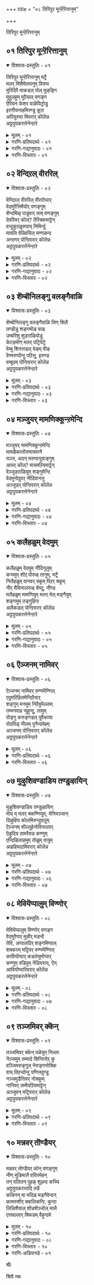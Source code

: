 +++
title = "०८ तिरिपुर मून्ऱॆरित्तानुम्"

+++

तिरिपुर मून्ऱॆरित्तानुम्


## ०१ तिरिपुर मून्ऱॆरित्तानुम्

<details open><summary>विश्वास-प्रस्तुतिः - ०१</summary>

तिरिपुर मून्ऱॆरित्तानुम् मट्रै  
मलर् मिशैमेलयनुम् वियप्प  
मुरिदिरै माकडल् पोल् मुऴङ्गि  
मूवुलहुम् मुऱैयाल् वणङ्ग  
ऎरियन केशर वाळॆयिट्रोडु  
इरणीयनाहमिरण्डु कूऱा  
अरियुरुवा मिवरार् कॊलॆन्न  
अट्टपुयकरत्तेनॆन्ऱारे
</details>

<details><summary>मूलम् - ०१</summary>

तिरिपुर मून्ऱॆरित्तानुम् मट्रै  
मलर् मिशैमेलयनुम् वियप्प  
मुरिदिरै माकडल् पोल् मुऴङ्गि  
मूवुलहुम् मुऱैयाल् वणङ्ग  
ऎरियन केशर वाळॆयिट्रोडु  
इरणीयनाहमिरण्डु कूऱा  
अरियुरुवा मिवरार् कॊलॆन्न  
अट्टपुयकरत्तेनॆन्ऱारे
</details>

<details><summary>गरणि-प्रतिपदार्थः - ०१</summary>

तिरिपुरम्=त्रिपुरगळन्नु, मून्ऱु=मूरन्नू, ऎरित्तानुम्=उरिसिदवनू, मट्रै=मत्तु, मलर् मिशै=ऎत्तरद हूविन, मेल्=मेलिरुव, अयनुम्=अजनू, ब्रह्मनू, वियप्प=विस्मयगॊळ्ळलु, मुरितिरै=अप्पळिसुव अलॆगळ, मा=अगाधवाद, कडल् पोल्=कडलिन हागॆ, मुऴङ्गि=मॊळगुत्ता, मू उलहुम्=मूरुलोकगळू, मुऱैयाल्=क्रमवागि, वणङ्ग-=नमस्करिसलु, ऎरि ऎन=ज्वालॆयो ऎम्बन्थ, केशरम्=केसरवन्नू, वाळ् ऎयिट्रोडु=हरितवाद कोरॆहल्लुगळिन्दलू, इरणीयन्=हिरण्यकशिपुविन, आहम्=ऎदॆयन्नु, इरण्डु कूऱु आ=ऎरडु होळुगळागि सीळिद, अरि उरु आम्=नरहरिय रूपवन्नु तळॆदिरुव, इवर् आर् कॊल्=ईतनु यारो काणॆ, \(यारु इरबहुदो?\) अट्टपुयकत्तेन्=अष्टभुज पुष्करिणिक्षेत्रदल्लि नॆलसिरुववनु, ऎन्ऱाने=ऎन्नुत्तारल्ल.
</details>

<details><summary>गरणि-गद्यानुवादः - ०१</summary>

त्रिपुरगळु मूरन्नू उरिसिदवनू, मत्तु ऎत्तरवाद हूविन मेलिरुव अजनू विस्मयगॊळ्ळलु, अप्पळिसुव अलॆगळिन्द कूडिद अगाधवाद कडलिन हागॆ मॊळगुत्ता, मूरुलोकगळू क्रमवरितु ऎरगुत्तिरलु, ज्वालॆयो ऎम्बन्थ केसरदिन्दलू हरितवाद कोरॆहल्लुगळिन्दलू कूडि हिरण्यकशिपुविन ऎदॆयन्नु ऎरडु होळागि सीळिद नरहरिरूपवन्नु तळॆदिरुव इवरु यारिरबहुदो? अष्टभुज पुषरिणि क्षेत्रदल्लि नॆलसिरुववनु नानु ऎन्नुत्तारल्ल\! \(१\)
</details>

<details><summary>गरणि-विस्तारः - ०१</summary>

हेळिद विषयवन्ने मेलिन्दमेकॆ हेळुत्तिद्दरू ऒन्दॊन्दु सलवू विवरणॆयल्लि हॊसरीति कण्डुबरुवुदु ई प्रबन्धगळल्लिरुव ऒन्दु ऐतिह्य. इल्लि नरसिंहावतारद वर्णनॆयिदॆ. अदन्नु वर्णिसिरुव परि गमनार्ह.

रुद्रनिगू चतुर्मुखब्रह्मनिगू परमाश्चर्यवायितन्तॆ. अवर मुन्दॆऒन्दु विचित्राद्भुतरूप काणिसिकॊण्डितन्तॆ. कण्ठदवरॆगॆ सिंहद रूप. कण्ठदिन्द कॆळक्कॆ उळिद ऎल्ल भागवू नररूप. इन्थ नर-हरि रूप अवरिगॆ काणिसिकॊण्डितन्तॆ. जरिय केसरगळु कॆम्पगॆ प्रज्वलिसुत्ता हरडिकॊण्डिरुव ज्वालॆयो ऎम्बन्तॆ. बहळ हरितवाद उद्दनाद कोरॆहल्लुगळु.कैयल्लि अष्टे तीक्ष्णवाद उगुरुगळु. ई स्वरूप विचित्ररीतियल्लि मॊळगि घर्जिसितन्तॆ. आ मॊळगु अपारवाद कडलल्लि एळुव दॊड्डदॊड्द अलॆगळु दडक्कॆ अप्पळिसुवाग उण्टागुव भयङ्करवाद सद्दु.

त्रिपुरगळन्नु उरिसिद रुद्रनिगू, कमलद हूविनल्लि ऎत्तरदल्लि नॆलसिरुव ब्रह्मनिगू परमाश्चर्यवायितन्तॆ. “इदु यारिरबहुदु? “ऎन्निसितन्तॆ.

ऎन्थ चतुरतॆयिन्द कूडिद प्रश्नॆ~ सृष्टिस्थिति लयगळिगॆ कारणरागि इरुववरु मूवरे-त्रिमूर्तिगळु. अवरल्लि इब्बरू ऎदुरल्लिद्दारॆ. मूवरल्लि इब्बरन्नु बिट्टरॆ उळिदवने अवनल्लवे?-भगवन्त महाविष्णु\!

इदक्कॆ मत्तॊन्दु आश्चर्यवन्नु आऴ्वाररु जोडिसिहेळिद्दारॆ- “यारिरबहुदो”ऎम्बुदक्कॆ उत्तरवागि “अष्टभुज पुष्करिणि क्षेत्रद स्वामियाद नानु”ऎन्नुत्तारल्ल\!” ऎन्दु दनिकूडिसिद्दारॆ. भक्तकोटियन्नु अनुग्रहिसुवुदक्कागि नाना पवित्रक्षेत्रगळल्लि भगवन्तनु अर्चावताररूपियागि नॆलसिरुवनल्लवे? अष्टभुज पुष्करिणि ऎम्बुदु अन्थ ऒन्दु पुण्यक्षेत्र. “नरहरि रूप तळॆदवनू अष्ट,भुज पुष्करिणि क्षेत्रदल्लि पूजॆगॊळ्ळुववनू ऒब्बने, भगवन्त” ऎन्नुत्तिद्दारॆ, आऴ्वाररु.

चिन्नद गोपुरगळिन्दलू कलशगळिन्दलू कण्णुकुक्कुवन्तॆ हॊळॆयुव मूरुपुरगळ रूपदल्लि त्रिपुरासुरनॆम्ब राक्षसनिद्दनन्तॆ. आ मायापट्टणगळिगॆ चिन्नद रॆक्कॆगळन्तॆ. अवुगळ सहायदिन्द आ पट्टणगळु ऒन्दॆडॆयिन्द मत्तॊन्दॆडॆगॆ हाराडुत्तिद्दुवन्तॆ. ऎल्लि बेकॆन्दरल्लि कॆळक्किळिदु देवलोकद भूलोकद पट्टणगळ मेलॆ कुळितु, अल्लि ऎल्लवन्नू नाशपडिसुत्तिद्दवन्तॆ. त्रिपुरासुरन हावळियन्नु तडॆयलारदॆ देवाधिदेवतॆगळू भूलोकवासिगळू ईश्वरनल्लि मॊरॆयिट्टरन्तॆ. ईश्वरनु प्रसन्ननागि, त्रिपुरासुरनन्नु उरिसि नाशगॊळिसिदनन्तॆ. “त्रिपुरारि”, “त्रिपुरान्तक” ऎम्ब हॆसरुगळु ईश्वरनिगॆ बन्दद्दू हीगॆ- इदु, सङ्ग्रहवागि, “त्रिपुरदहनद” कतॆ.
</details>


## ०२ वॆन्दिऱल् वीररिल्

<details open><summary>विश्वास-प्रस्तुतिः - ०२</summary>

वॆन्दिऱल् वीररिल् वीररॊप्पार्  
वेदमुरैत्तिमैयोर् वणङ्गुम्  
शॆन्दमिऴ् पाडुवार् ताम् वणङ्गुम्  
देवरिवर् कॊल्? तॆरिक्कमाट्टेन्  
वन्दुकुऱळुरुवाय् निमिर्न्दु  
मावलि वेळ्वियिल् मण्णळन्द  
अन्दणर् पोन्ऱिवरार् कॊलॆन्न  
अट्टपुयकरत्तेनॆन्ऱारे
</details>

<details><summary>मूलम् - ०२</summary>

वॆन्दिऱल् वीररिल् वीररॊप्पार्  
वेदमुरैत्तिमैयोर् वणङ्गुम्  
शॆन्दमिऴ् पाडुवार् ताम् वणङ्गुम्  
देवरिवर् कॊल्? तॆरिक्कमाट्टेन्  
वन्दुकुऱळुरुवाय् निमिर्न्दु  
मावलि वेळ्वियिल् मण्णळन्द  
अन्दणर् पोन्ऱिवरार् कॊलॆन्न  
अट्टपुयकरत्तेनॆन्ऱारे
</details>

<details><summary>गरणि-प्रतिपदार्थः - ०२</summary>

वॆम्=अपरिमितवाद, तिऱल्=बलिष्ठवाद, वीररिल्=वीररल्लि, वीरर=वीरनादवनिगॆ, ऒप्पार्=समनागिद्दारॆ, इवर्=इवरु, वेदम्=वेदवन्नु, उरैत्तु=हेळिकॊण्डु, इमैयोर्=देवतॆगळु, वणङ्गुम्=नमस्करिसुव, मत्तु, शॆम्=सॊबगिन, तमिऴ्=तमिळिन पाशुरगळन्नु, पाडुवार् ताम्=हाडुववरु, वणङ्गुम्=नमस्करिसुव, देवर् इवर् कॊल्=देवरे इवरो? तॆरिक्क माट्टेन्=तिळीयलारॆनु, वन्दु=बन्दु, कुऱळ् उरुवाय्=वामनन रूपवन्नु तळॆदु, निमिर्न्दु=ऎत्तरवागि बॆळॆदु, मावलि वेळ्वियिल्=महाबलिय यागदल्लि, मण् अळन्द=भूमियन्नु अळॆद, अन्दणर् पोन्ऱ=ब्रह्मचारिय हागॆ, इवर् आर् कॊल्=ईतनु यारो काणॆ, \(यारु इरबहुदो?\) अट्टपुयकरत्तेन्=अष्टभुज पुष्करिणिक्षेत्रदल्लि नॆलसिरुववनु, ऎन्ऱाने=ऎन्नुवरल्ल\!ऎन्नुत्तारल्ल.
</details>

<details><summary>गरणि-गद्यानुवादः - ०२</summary>

अपरिमित बलशालिगळाद वीररल्लि वीरनॆनिसिदवनिगॆ समनागिद्दारॆ इवरु. वेदवन्नु हेळुत्ता नमस्करिसुव देवतॆगळ मत्तु सॊबगिन तमिळिन पाशुरगळन्नु हाडुत्ता नमस्करिसुववर देवरे इवरो? तिळियलारॆनल्ल\! महाबलिय यागदल्लि वामननागि बन्दु, ऎत्तरवागि बॆळॆदु भूमियन्नु अळॆदुकॊण्ड ब्रह्मचारिय हागॆ इवरु यारिरबहुदो? ऎन्नलु, “अष्टभुज पुष्करिणिय क्षेत्रद स्वामिये नानु”ऎन्नुवरल्ल\! \(२\)
</details>

<details><summary>गरणि-विस्तारः - ०२</summary>

अमित पराक्रमिगळाद वीररल्लि वीरनॆनिसिकॊण्डु, अवतारगळल्लि सत्यपराक्रमनागि, धर्मरक्षकनागि,आदर्शमानवनागि, मानव कुलक्कॆ मार्गदर्शकनागि मॆरॆदवनु श्रीराम. अपौरुषेयवाद वेदगळ मूलक भगवन्तनन्नु स्तुतिसि नमिसुववरु देवतॆगळु. वेदक्कॆ सरिसमनाद, वेदार्थगर्भितवाद, तमिळुवेदवॆनिसिकॊण्ड सॊगसाद तमिळुपाशुरगळन्नु रचिसि,हाडि, भगवन्तनन्नु नमिसिदवरु आऴ्वाररु. देवतॆगळागलि, आऴ्वाररागलि, भक्तरागलि भजिसुव देवरु ऒब्बने.

अवने सर्वेश्वर. रामावतारियू अवने. हिन्दॆ वामनवटुवागि महाबलिय यागशालॆयन्नु हॊक्कु, मूरुहॆज्जॆगळष्टु नॆलवन्नु बेडिदवनू अवने. दानवन्नु पडॆदुकॊण्ड कूडले त्रिविक्रमनागि बॆळॆदु इडिय भूमण्डलवन्नु तन्न ऒन्दे हॆज्जॆयिन्द अळॆदुकॊण्डवनू अवने\!

आऴ्वाररु हेळुत्तारॆ- अष्टभुज पुष्करिणि क्षेत्रदल्लि नॆलसिरुव ई स्वामि यारिरबहुदु? श्रीरामनन्नु होलुत्तिरुवनल्ल\! देवतॆगळू आऴ्वाररू, भगवद्भक्तरू भजिसुव सर्वेश्वरने इवनिरबहुदे? वामन ब्रह्मचारियागि महाबलियिन्द मूरडि दानवन्नु बेडिपडॆदवनू, अनन्तर त्रिविक्रमनागि बॆळॆदु ऒन्दे हॆज्जॆयिन्द भूमण्डलवन्नु अळॆदुकॊण्डवनू इवने इरबहुदे? निजवागियू ई स्वामिये सर्वेश्वरनु. राम,वामन,त्रिविक्रमरूपियू इवने\!
</details>


## ०३ शॆम्बॊनिलङ्गु वलङ्गैवाळि

<details open><summary>विश्वास-प्रस्तुतिः - ०३</summary>

शॆम्बॊनिलङ्गु वलङ्गैवाळि तिण् शिलै  
तण्डॊडु शङ्गमॊळ् वाळ्  
उम्बरिशु शुडराऴियोडु  
केटहमॊण् मलर् पट्रियॆट्रे  
वॆम्बु शिनत्तडल् वेऴम् वीऴ  
वॆण्मरुप्पॊन्ऱु पऱित्तु, इरुण्ड  
वम्बुदम् पोन्ऱिवरार् कॊलॆन्न  
अट्टपुयकरत्तेनॆन्ऱारे
</details>

<details><summary>मूलम् - ०३</summary>

शॆम्बॊनिलङ्गु वलङ्गैवाळि तिण् शिलै  
तण्डॊडु शङ्गमॊळ् वाळ्  
उम्बरिशु शुडराऴियोडु  
केटहमॊण् मलर् पट्रियॆट्रे  
वॆम्बु शिनत्तडल् वेऴम् वीऴ  
वॆण्मरुप्पॊन्ऱु पऱित्तु, इरुण्ड  
वम्बुदम् पोन्ऱिवरार् कॊलॆन्न  
अट्टपुयकरत्तेनॆन्ऱारे
</details>

<details><summary>गरणि-प्रतिपदार्थः - ०३</summary>

शॆम्=कॆम्पु, पॊन्=चिन्नद, इलङ्गु=हॊळपुळ्ळ, वलम् कै=बलगैय, वाळि=बाणवन्नु, तिण्-=शक्तिपूर्णवद, शिलै=बिल्लन्नु, तण्डॊडु= गदॆयिन्दलू, शङ्गम्=शङ्खवन्नु, ऒळ् वाळ्=सुन्दरवाद खड्गवन्नु, उम्बर्=ऎत्तरदल्लि, इरु शुडराऴियोडु=प्रज्वलिसुव चक्रायुधवन्नु, केटहम्=गुराणियन्नु ऒण मलर्=अन्दवाद हूवन्नु, पट्रि=धरिसि, ऎट्रै=यावागलू, वॆम्बु=बहळ हॆच्चाद, शिनत्तु=कोपदिन्द कूडिद, अडल्=बलिष्ठवाद, वेऴम्=आनॆयु, वीऴ=बीळुवन्तॆ, वॆण् मरुप्पु=बिळियदन्तवन्नु, ऒन्ऱु=ऒन्दन्नु, पऱित्तु=कित्तुकॊण्डु, इरुण्ड=कप्पगिरुव, अम्बुदम् पोन्ऱ=मोडद हागॆ इरुव, इवर् आर् कॊल्=इवरु यारु इरबहुदो? ऎन्न=ऎन्नलु, अट्टपुयकरत्तेन्=अष्टभुज पुष्करिणिक्षेत्रदल्लि नॆलसिरुववनु, ऎन्ऱाने=ऎन्नुवरल्ल\!ऎन्नुत्तारल्ल.
</details>

<details><summary>गरणि-गद्यानुवादः - ०३</summary>

कॆम्पुचिन्नद हॊळपुळ्ळ बलगैय बाणवन्नु, शक्तिपूर्णवाद बिल्लन्नु गदॆयन्नु, शङ्खवन्नु, ऒळ्ळॆय कत्तियन्नु, ऎत्तरदल्लि प्रज्वलिसुव चक्रायुधवन्नु,गुराणियन्नु, अन्दवाद हूवन्नु हिडिदु यावागलू कडुकोपदिन्द कूडिद बलिष्ठवाद आनॆयु बीळुवन्तॆ अदर बिळियदन्तवॊन्दन्नु कित्तुकॊण्डु कार्मुगिलिन हागॆ इरुव यारिरबहुदो ऎन्नलु अष्टभुज पुष्करिणि क्षेत्रद स्वामिये नानु”ऎन्नुत्तारल्ल\! \(३\)
</details>

<details><summary>गरणि-विस्तारः - ०३</summary>

अष्टभुज्कपुष्करिणि क्षेत्रदल्लि अर्चामूर्तिय सम्मुखदल्लि आऴ्वाररु निल्लुत्तारॆ. अवरिगॆ स्वामिय दिव्यदर्शनवागुत्तदॆ. अवर कण्णॆदुरिगॆ अष्टायुधगळन्नु हिडिदु, कार्मुगिल हागॆ दिव्यतेजस्सिनिन्द प्रकाशिसुत्तिरुव स्वामियु निन्तन्तॆ भासवागुत्तदॆ. हिन्दॆ मधुरॆय हॆब्बागिलल्लि, कडुकोपद बलिष्ठ आनॆयॊन्दन्नु ऎदुरिसि, अदर ऒन्दु बिळिय दन्तवन्नु मुरिदुकॊण्डु, अदरिन्दले आ आनॆयन्नु कॊन्दुहाकिद स्वामिय पराक्रमवु अवर नॆनपिगॆ बरुत्तदॆ.

आऴ्वाररु तम्मन्ने केळुत्तारॆ-” ई सुन्दर मूर्ति यारिरबहुदु? ऎण्टु दिव्यायुधगळिन्द अणिगॊण्ड, कालमेघदन्तॆ देहकान्तियुळ्ळ ई स्वामियु श्रीकृष्णावतारिये इरबहुदे?” “अष्टभुज पुष्करिणि क्षेत्रदल्लि नॆलसिरुववने नानु” ऎन्दु स्वामिये उत्तर कॊडुत्तारॆ. एनाश्चर्यविदु\!
</details>


## ०४ मञ्जुयर् मामणिक्कून्ऱमेन्दि

<details open><summary>विश्वास-प्रस्तुतिः - ०४</summary>

मञ्जुयर् मामणिक्कून्ऱमेन्दि  
मामऴैकात्तॊरुमायवानै  
यञ्ज, अदन् मरुप्पन्ऱुवाङ्गुम्  
आयर् कॊल्? मायमऱियमाट्टेन्  
वॆञ्जुडराऴियुम् शङ्गुमेन्दि  
वेदमुनोदुवर् नीदिवानत्तु  
अञ्जुडर् पोन्ऱिवरार् कॊलॆन्न  
अट्टपुयकरत्तेनॆन्ऱारे
</details>

<details><summary>मूलम् - ०४</summary>

मञ्जुयर् मामणिक्कून्ऱमेन्दि  
मामऴैकात्तॊरुमायवानै  
यञ्ज, अदन् मरुप्पन्ऱुवाङ्गुम्  
आयर् कॊल्? मायमऱियमाट्टेन्  
वॆञ्जुडराऴियुम् शङ्गुमेन्दि  
वेदमुनोदुवर् नीदिवानत्तु  
अञ्जुडर् पोन्ऱिवरार् कॊलॆन्न  
अट्टपुयकरत्तेनॆन्ऱारे
</details>

<details><summary>गरणि-प्रतिपदार्थः - ०४</summary>

मञ्जु=मोडगळवरॆगॆ, उयर्=ऎत्तरवाद, मा=श्रेष्ठवाद, मणि=रत्नगळ, कुन्ऱम्=पर्वतवन्नु एन्दि=ऎत्तिहिडिदु, मा=बहळ बिरुसाद, मऴै=मळॆयन्नु, कात्त=तडॆद, ऒरु=साटियिल्लद, मायन्=विस्मयकारियू, आनै=आनॆयु, अञ्ज=अञ्जुवन्तॆ, अदन्=अदर, मरुप्पु=दन्तवन्नु, अन्ऱु=अन्दु, वाङ्गुम्=कित्तु हाकिदवनू, आद, आयर् कॊल्=गोवळनो? मायम्=अवन मायवन्नु, अऱिय माट्टेन्=तिळिदुकॊळ्ळलारॆनल्ल\! वॆम्=तीक्ष्णवाद

शुडर् आऴियुम्=तेजस्सुळ्ळ चक्रायुधवन्नू, शङ्गुम्=शङ्खवन्नू, एन्दि=धरिसिरुव, वेदमुम्=वेदगळन्नु, ओदुवर्=पठिसुववरागि, नीदि वानत्तु=नीतियन्नु तप्पदॆ नडसुव परमपददल्लिरुव, अम् शुडर्=सुन्दरवाद, मङ्गळकरवाद ज्योति\(परञ्ज्योति\), पोन्ऱ=इरुव हागॆ, इवर् आर् कॊल्=इवरु यारु इरबहुदो?,ऎन्न=ऎन्नलु, अट्टपुयकरत्तेन्=अष्टभुज पुष्करिणिक्षेत्रद स्वामि नानु, ऎन्ऱाने=ऎन्नुवरल्ल\!ऎन्नुत्तारल्ल.
</details>

<details><summary>गरणि-गद्यानुवादः - ०४</summary>

मोडगळवरॆगॆ ऎत्तरवाद श्रेष्ठवाद रत्नगळ बॆट्टवन्नु ऎत्तिहिडिदु, बहळ बिरुसु मळॆयन्नु तडॆद साटियिल्लद विस्मयकारियादवनू, आनॆयु अञ्जुवन्तॆ अदर दन्तवन्नु अन्दु कित्तुहाकिदवनू आद गोवळनो? इवन मायॆयन्नु अरियलारॆनल्ल\! बहळ तेजस्सुळ्ळ चक्रायुधवन्नू शङ्खवन्नू धरिसि, वेदगळन्नु पठिसुत्ता नीतियन्नु तप्पदॆ नडसुव परमपददल्लिरुव मङ्गळकरवाद ज्योतियन्तॆ\(परञ्ज्योतियन्तॆ\)इवरु यारिरबहुदो? ऎन्नलु, अष्टभुज पुष्करिणि क्षेत्रद स्वामिये नानु ऎन्नुत्तारल्ल\!\(४\)
</details>

<details><summary>गरणि-विस्तारः - ०४</summary>

भगवन्तन सामर्थ्यवन्नु, अवन अद्भुतसाहसगळन्नु इष्टे ऎन्दु अळॆयलागलि, अरितुकॊळ्ळुवुदागलि साध्यवे इल्ल. अष्टभुज पुष्करिणि क्षेत्रदल्लि अर्चावतारियाद स्वामिय सम्मुखदल्लि आऴ्वाररु निन्तु, आ दिव्यमूर्तियन्नुनोडुत्ता भ्रान्तरागि हेळुत्तारॆ- “ओ दिव्यमूर्ति यारिरबहुदु? हिन्दॆ, नन्दगोकुलदल्लि गोवळनागि भगवन्तनु हुट्टिदाग नडसिद अद्भुतसाहसगळल्लि ऎरडन्नु नॆनपिगॆ तरुत्तिरुवनल्ल\! तडॆबडॆयिल्लदॆ बिरुसुमळॆयन्नु सुरिसि, इडिय गोकुलवन्ने नाशगॊळिसुवॆनॆन्दु कडुकोपगॊण्डिद्द देवेन्द्रन हुच्चुकॆलस नडॆयदन्तॆ, नन्दगोकुलक्कॆ आसरॆयागिद्द रत्नसमानवाद गोवर्धन पर्वतवन्ने ऎत्तिहिडिदु गोकुलद जनरन्नू दनकरुगळन्नू संरक्षिसिदनल्ल\! आ गोवळ बालकने इवनो? मधुरॆय हॆब्बागिलल्ले क्रूरवाद मद्दानॆयाद कुवलयापीडवन्नु ऎदुरिसि, अदर ऒन्दु दन्तवन्नु मुरिदुकॊण्डु, अदरिन्दले आ आनॆयन्नु सदॆबडिद गोवळ बालकने इवनो? अथवा परमपददल्लि शङ्खचक्रधारियागि मङ्गळज्योतियागि मॆरॆयुव परञ्ज्योतिस्वरूपने इवनो? इवन मायॆयेनॆन्दु अरियलु असाध्यवागिदॆयल्ल\! नन्न मातिगॆ उत्तरवो ऎम्बन्तॆ” अष्टभुजक्षेत्रदल्लि नॆलसिरुव स्वामियु नाने”ऎन्दु भगवन्तने हेळुत्तानल्ल”ऎन्दु आश्चर्यपडुत्तारॆ आऴ्वररु.
</details>


## ०५ कलैहळुम् वेदमुम्

<details open><summary>विश्वास-प्रस्तुतिः - ०५</summary>

कलैहळुम् वेदमुम् नीदिनूलुम्  
कऱ्पमुम् शॊऱ् पॊरुळ् तानुम्, मट्रै  
निलैहळुम् वानवर् क्कूम् पिऱर् क्कूम्  
नीर् मैयिनालरुळ् शॆय्दु, नीण्ड  
मलैहळुम् मामणियुम् मलर् मेल् मङ्गैयुम्  
शङ्गमुम् तङ्गुहिन्ऱ  
अलैकडल् पोन्ऱिवरार् कॊलॆन्न  
अट्टपुयकरत्तेनॆन्ऱारे
</details>

<details><summary>मूलम् - ०५</summary>

कलैहळुम् वेदमुम् नीदिनूलुम्  
कऱ्पमुम् शॊऱ् पॊरुळ् तानुम्, मट्रै  
निलैहळुम् वानवर् क्कूम् पिऱर् क्कूम्  
नीर् मैयिनालरुळ् शॆय्दु, नीण्ड  
मलैहळुम् मामणियुम् मलर् मेल् मङ्गैयुम्  
शङ्गमुम् तङ्गुहिन्ऱ  
अलैकडल् पोन्ऱिवरार् कॊलॆन्न  
अट्टपुयकरत्तेनॆन्ऱारे
</details>

<details><summary>गरणि-प्रतिपदार्थः - ०५</summary>

कलैहळुम्=शास्त्रगळन्नू, वेदमुम्=वेदगळन्नू, नीदिनूलुम्=नीतिग्रन्थगळन्नू, कऱ्पमुम्=कल्पगळन्नू, शॊल्=व्याकरणवन्नू, पॊरुळ् तानुम्=निजवस्तुवाद तन्नन्नू, मट्रै निलैहळुम्-तन्न इतर ऎल्ला नॆलॆगळन्नू, वानवर् क्कूम्=देव्तॆगळिगू, पिऱर् क्कूम्=इतररिगू, नीर् मैयिनाल्-सहजस्वभावदिन्द, अरुळ् शॆय्दु=करुणिसि, नीण्ड=उन्नतवाद, मलैहळुम्-=बॆट्टगळन्नू, मामणियुम्-अतिश्रेष्ठवाद मणियन्नू, मलर् मेल् मङ्गैयुम्=लक्ष्मीदेवियन्नू, शङ्गमुम्=शङ्खवन्नू, तङ्गुहिन्ऱ=तन्नल्लि इरिसिकॊण्डिरुव, अलैकडल् पोन्ऱ=अलॆगळिन्द कूडिद कडलन्नु होलुव, इवर् आर् कॊल्=इवरु यारु इरबहुदो?,ऎन्न=ऎन्नलु, अट्टपुयकरत्तेन्=अष्टभुज पुष्करिणिक्षेत्रद स्वामि नानु, ऎन्ऱाने=ऎन्नुवरल्ल\!ऎन्नुत्तारल्ल.
</details>

<details><summary>गरणि-गद्यानुवादः - ०५</summary>

शास्त्रगळन्नू,वेदगळन्नू,नीतिग्रन्थगळन्नू, कल्पगळन्नू व्याकरणवन्नू,निजवस्तुवाद तन्नन्नू, तन्न इतर ऎल्ला नॆलॆगळन्नू, देवतॆगळिगू इतररिगू तन्न सहजस्वभावदिन्द कृपॆमाडि करुणिसि, उन्नतवाद पर्वतगळन्नू, श्रेष्ठवाद मणियन्नू, लक्ष्मीदेवियन्नू, शङ्खवन्नू, तन्नल्लि इरिसिकॊण्डिरुव अलॆगळिन्द कूडिद कडलिनन्तॆ इरुव इवरु यारिरबहुदो ऎन्नलु”अष्टभुज पुष्करिणि क्षेत्रद स्वामि नानु”ऎन्नुत्तारल्ल\!\(५\)
</details>

<details><summary>गरणि-विस्तारः - ०५</summary>

वेदगळिन्दलू, वेदाङ्गगळिन्दलू, पुराण इतिहासगळिन्दलू, मिक्क ऎल्लबगॆय आध्यात्मिक ग्रन्थगळिन्दलू सारिसारि हेळल्पडुव निजवस्तु ऒन्दे. अव्ययवागि, आद्यम्तरहितवागि,शाश्वतवागि इरुव आ निजवस्तुवन्नु कुरितु नेरवागि, सरळवागि अथव अकथॆगळ मूलक मत्तु रूपकगळ मूलक, बहळ स्वारस्यवागि ई ग्रन्थगळु तिळियहेळुत्तवॆ. स्वतः आ भगवन्तने ई ग्रन्थगळन्नु देवतॆगळ मानवर उद्धारक्कागि \(आत्मोन्नतिगागि\)ऒदगिसिकॊट्टिद्दारॆ. ई ज्ञानभण्डारद जॊतॆगॆ तन्न अपारवाद कृपॆयन्नु भक्तकोटिगॆ तोरुवुदक्कागि मत्तु अवरन्नु अनुग्रहिसुवुदक्कागि अर्चावर्तारियागि, स्वामियु ऎल्ल नॆलॆगळल्लियू, नाना पुण्यक्षेत्रगळल्लियू नॆलॆगॊण्डिद्दानॆ.

आऴ्वाररु हेळुत्तारॆ- उन्नतवाद पर्वतगळिगॆ तन्नॊळगॆ आश्रयवित्त, समुद्रमथनक्कॆ ऎडॆमाडिकॊट्ट, मत्तु आ समयदल्लि अनर्घवाद कौस्तुभमणियन्नू,महालक्ष्मियन्नू, शङ्खवन्नू, इन्नू अनेक दिव्यवस्तुगळन्नू ऒदगिसिकॊट्ट अपारवाद पाल्गडलिनन्तॆ \(कृपासमुद्रनाद\) इरुव इवरु यारिरबहुदो ऎन्दु नानु मनस्सिनल्लि योचिसुत्तिरुवागले, “अष्टभुज पुष्करिणि क्षेत्रदल्लि नॆलसिरुव स्वामि नाने”ऎन्नुत्तारल्ल\!
</details>


## ०६ ऎञ्जनम् नामिवर्

<details open><summary>विश्वास-प्रस्तुतिः - ०६</summary>

ऎञ्जनम् नामिवर् वण्णमॆण्णिल्  
एदुमऱिहिलमेन्दिऱैयार्  
शङ्गुम् मनमुम् निऱैवुमॆल्लाम्  
तम्मनवाह प्पुहुन्दु, तामुम्  
पॊङ्गु करुङ्गडल् पूवैकाया  
पोदविऴ् नीलम् पुनैन्दमेहम्  
अञ्जनम् पोन्ऱिवरार् कॊलॆन्न  
अट्टपुयकरत्तेनॆन्ऱारे
</details>

<details><summary>मूलम् - ०६</summary>

ऎञ्जनम् नामिवर् वण्णमॆण्णिल्  
एदुमऱिहिलमेन्दिऱैयार्  
शङ्गुम् मनमुम् निऱैवुमॆल्लाम्  
तम्मनवाह प्पुहुन्दु, तामुम्  
पॊङ्गु करुङ्गडल् पूवैकाया  
पोदविऴ् नीलम् पुनैन्दमेहम्  
अञ्जनम् पोन्ऱिवरार् कॊलॆन्न  
अट्टपुयकरत्तेनॆन्ऱारे
</details>

<details><summary>गरणि-प्रतिपदार्थः - ०६</summary>

ऎञ्जनम् =याव रीतियल्लि, नाम्=नावु, इवर्-इवर, वण्णम्=स्वरूप स्वभावादिगळन्नु \(बण्णवन्नु\)ऎण्णिल्=ऎणिसिदरू, एदुम्=यावुदू\(एनॊन्दू\) अऱिहिलम्=अरियलसाध्यवागिदॆ, एन्दु इऴैयार्=आभरणगळन्नु धरिसिरुव स्त्रीयर, शङ्गुम्=कैबळॆगळन्नु मनमुम्=मनस्सन्नू, निऱैवुम्=तुम्बिरुव\(पूर्णतॆयन्नु पडॆदिरुव\)ऎल्लाम्=ऎल्लवन्नू, तम्मान आह=तम्मदे आगि, पुहुन्दु=हॊक्कू\(सेरिकॊण्डु\), तामुम्=तावू सह, पॊङ्गु=उक्किहरियुव, करुकडल्=कप्पनॆय कडलिन हागॆ, पूवै=कोगिलॆय हागॆ, काया=अगसॆहूविन हागॆ, पोदु=आग तानॆ, अविऴ्=अरळिद, नीलम्=कन्नैदिलॆ हूविन हागॆ, पुनैन्द=ऒट्टुगूडिद, मेहम्=कार्मुगिलिनन्तॆ, अञ्जनम् पोन्ऱ=इवॆल्लवुगळ हागॆ, इरुव, इवर् आर् कॊल्=इवरु यारु इरबहुदो?,ऎन्न=ऎन्नलु, अट्टपुयकरत्तेन्=अष्टभुज पुष्करिणिक्षेत्रद स्वामि नानु, ऎन्ऱाने=ऎन्नुवरल्ल\!ऎन्नुत्तारल्ल.
</details>

<details><summary>गरणि-विस्तारः - ०६</summary>

नावु इवर बण्णवन्नु \(स्वरूपस्वभावगळन्नु\)हेगॆहेगॆ ऎणिसहोदरू एनॊन्दू तिळियलसाध्यवागिदॆयल्ल. आभरणगळन्नु धरिसिद स्त्रीयर कैबळॆगळन्नू,मनस्सन्नू,परिपूर्णगॊण्डिरुव\(अवर\) ऎल्लवन्नू तम्मदे आगि माडिकॊण्डु, अवुगळल्लि ऒळहॊक्किरुवुदल्लदॆ, तावू सह अलॆगळिन्द उक्किहरियुव कार्गडलिन हागॆ, कोगिलॆय हागॆ

अगसॆय हूविन हागॆ, आग तानॆ बिरिद कन्नैदिलॆय हागॆ, दट्टवाद कार्मुगिलिन हागॆ,इवॆल्लवू कूडिकॊण्डिरुव हागॆ तोरिकॊण्डिरुव इवरु यारिरबहुदो? ऎन्दु योचिसुत्तिरलु, “नानु अष्टभुज पुष्करिणि क्षेत्रद स्वामिये”ऎन्नुत्तारल्ल\! \(६\)

भगवन्तनन्नु वर्णिसलु यारिन्दताने साध्य? अवन बण्णवन्नु वर्णिसुवुदे? स्वरूप स्वभावगळन्नु वर्णिसुवुदे? अवनन्नु हेगॆ हेगॆ वर्णिसिदरू स्वामियन्नु सरियागि अरितुकॊळ्ळुवुदक्कॆ आगुत्तिल्लवल्ल\! सुन्दरियराद सुमङ्गलियरु धरिसिरुव आभरणगळल्लि, मङ्गळकरवाद अवर कैबळॆगळल्लि, नॆम्मदिगॊण्डिरुव अवर मनस्सिनल्लि, हागॆये जगत्तिनल्लि तुम्बिकॊण्डिरुव, पूर्णतॆयन्नु पडॆदिरुव ऎल्ल वस्तुगळल्लि अवने सेरिकॊण्डु, अवुगळन्नॆल्ला तन्नदागि माडिकॊण्डु शोभिसुत्तानॆ. हीगॆ, भगवन्तनु स्वयम्परिपूर्णनागि, पूर्णतॆयन्नु पडॆद वस्तुगळल्लि अवनिद्दु आ पूर्णतॆये तानॆन्दु तोरिबरुत्तानॆ. अल्लदॆ, ताने सृष्टिसिरुव नानावस्तुगळ गुणलक्षणगळे अवनु. भगवन्तनन्नु अरितुकॊळ्ळुव यत्नदल्लि मनुष्यनु मनस्सु माडिदनॆन्दरॆ सृष्टिय वस्तुगळन्नु नोडुत्तिरुव हागॆये भगवन्तन रूपसौन्दर्यादि गुणलक्षणगळु दिव्यवागि कङ्गॊळिसुवुवु. बिरुसाद अलॆगळिन्द कूडि उक्कि चलिसुव कार्गडलु भगवन्तन भयङ्कर सामर्थ्यवन्नु तोरिसुवुदु. आह्लादकरवाद मधुरगानदिन्द कूडिद कोगिलॆय हागॆ अवनु दिव्यमनोहर. अगसॆहूविन हागॆ तिळिनीलि मत्तु शुद्धबिळिय बण्णगळ सम्मिश्रणनागि कङ्गॊळिसुत्तानॆ. आगले बिरिद कन्नैदिलॆयन्तॆ परिमळभरितवागि कण्णिगॆ आकर्षकवागि काणिसुत्तानॆ. दट्टवागि मूडिबन्द कार्मुगिलिनन्तॆ भगवन्तनु भयङ्कर सुन्दर\! ई ऎल्लवस्तुगळ बण्णगळ गुणगळ स्वभावगळ मधुरसम्मिश्रणवागि भगवन्तनु मॆरॆयुत्तानॆ. आऴ्वाररु हेळुत्तारॆ-इष्टॆल्ल बगॆयल्लि भगवन्तनन्नु अरितुकॊळ्ळलु, कण्डुकॊळ्ळलु, अनुकूलगळिद्दरू सह, अवनन्नु सरियागि अरितुकॊळ्ळुवुदक्कॆ आगुत्तिल्लवल्ल\! अष्टभुज पुष्करिणि क्षेत्रदल्लिरुव स्वामिये अवनल्लवे?
</details>


## ०७ मुऴुशिवण्डाडिय तण्डुऴायिन्

<details open><summary>विश्वास-प्रस्तुतिः - ०७</summary>

मुऴुशिवण्डाडिय तण्डुऴायिन्  
मॊय् म् मलर् क्कण्णियुम्, मेनियञ्जान्  
दिऴुहिय कोलमिरुन्दुवाऱुम्  
ऎञ्जनम् शॊल्लुहेनोविनल्लार्  
ऎऴुदिय तामरैयन्न कण्णुम्  
एन्दिऴिलाहमुम् तोळुम् वायुम्  
अऴहियदामिवरार् कॊलॆन्न  
अट्टपुयकरत्तेनॆन्ऱारे
</details>

<details><summary>मूलम् - ०७</summary>

मुऴुशिवण्डाडिय तण्डुऴायिन्  
मॊय् म् मलर् क्कण्णियुम्, मेनियञ्जान्  
दिऴुहिय कोलमिरुन्दुवाऱुम्  
ऎञ्जनम् शॊल्लुहेनोविनल्लार्  
ऎऴुदिय तामरैयन्न कण्णुम्  
एन्दिऴिलाहमुम् तोळुम् वायुम्  
अऴहियदामिवरार् कॊलॆन्न  
अट्टपुयकरत्तेनॆन्ऱारे
</details>

<details><summary>गरणि-प्रतिपदार्थः - ०७</summary>

मुऴुशि=पूर्तियागि अदरल्लिये मुळुगि मैमरॆतु, वण्डु=दुम्बिगळु, आडिय=आडुत्तिरुव, तण् तुऴायिन्=तम्पाद तुलसिय, मॊय्=दट्टवाद, मलर् कण्णियुम्= हूविन तलॆदण्डॆयन्नू, मेनि=देहक्कॆ, अम्=सॊगसाद, शान्दु=चन्दनवन्नु, इऴुहिय-पूसिरुव, कोलम्=सॊबगन्नु, इरुन्द आऱुम्=इरुव परियन्नू, ऎञ्जनम्=एनॆन्दु, हेगॆन्दु, शॊल्लुहेन्=हेळि विवरिसलि\! ओविनल्लार्=उत्तम चित्रकाररु, ऎऴुदिय-चित्रिसिद, तामरै अन्न-तावरॆहूवो ऎम्बन्तॆ, कण्णुम्=कण्णुगळू, एन्दु=अतिशयवाद, ऎऴिल्=सुन्दरवाद, आहमुम्=ऎदॆयू, तोळुम्=तोळुगळू, वायुम्=बायियू उळ्ळ, अऴहियदु आम्=सुन्दरवागिरुव, इवर् आर् कॊल्=इवरु यारु इरबहुदो?,ऎन्न=ऎन्नलु, अट्टपुयकरत्तेन्=अष्टभुज पुष्करिणिक्षेत्रद स्वामि नानु, ऎन्ऱाने=ऎन्नुवरल्ल\!ऎन्नुत्तारल्ल.
</details>

<details><summary>गरणि-गद्यानुवादः - ०६</summary>

पूर्तियागि अदरल्लिये मुळुगि, मैमरॆतु, दुम्बिगळु आडुत्तिरुव तम्पाद तुलसिय दट्टवाद हूविन तलॆदण्डॆयन्नू, देहक्कॆ सॊगसाद चन्दनवन्नु पूसिरुव सॊबगि इरुव परियन्नू,एनॆन्दु \(हेगॆन्दु\) हेळिविवरिसलि~ उत्तमवाद चित्रकाररु चित्रिसिद कमलद हूवो ऎम्बन्तॆ कण्णुगळू, अतिशयवाद सुन्दरवाद ऎदॆयन्नू तोळुगळन्नू, बायन्नू उळ्ळ सुन्दरनागिरुव इवरु यारिरबहुदो ऎन्नलु, अष्टभुज पुष्करिणि क्षेत्रदल्लि नॆलसिरुव स्वामि नानु ऎन्नुत्तारल्ल\! \(७\)
</details>

<details><summary>गरणि-विस्तारः - ०७</summary>

आऴ्वाररु दिव्यक्षेत्रदल्लि नॆलसिरुव स्वामिय सम्मुखदल्लिद्दारॆ. भगवन्तनन्नु कण्मनगळु तणियुवन्तॆ नोडिनलियुत्ता, तावु कण्डहागॆ स्वामियन्नु वर्णिसुत्तिद्दारॆ- दुम्बिगळु मैमरॆतु मुत्तुत्तिरुव परिमळभरितवाद हूविन मत्तु तम्पाद तुलसिय तलॆदण्डॆयन्नु स्वामियु धरिसिद्दानॆ. मैगॆ सुगन्धचन्दन पूसिरुव सॊबगन्नु नानु एनॆन्दु हेगॆन्दु वर्णिसिहेळलि\! कण्णुगळो सुन्दरवाद तावरॆहूवन्नु चित्रिसि बिडिसिबरॆदन्तॆ, तिद्दिदन्तॆ इवॆ\! ऎदॆयन्तू अतिशय सुन्दर\! हागॆये स्वामिय बाहुगळू, बायियू सुन्दरवागिवॆ. इष्टु सौन्दर्यराशिये आगिरुव ई स्वामियु यारिरबहुदु? ई अष्टभुज पुष्करिणि क्षेत्रदल्लि नॆलसिरुव अर्चावतारियाद भगवन्तने इवनल्लवे?
</details>


## ०८ मेवियॆप्पालुम् विण्णोर्

<details open><summary>विश्वास-प्रस्तुतिः - ०८</summary>

मेवियॆप्पालुम् विण्णोर् वणङ्ग  
वेदमुरैप्पर् मुन्नीर् मडन्दै  
तेवि, अप्पालदिर् शङ्गमिप्पाल्  
शक्करम् मट्रिवर् वण्णमॆण्णिल्  
कावियॊप्पार् कडलेयुमॊप्पार्  
कण्णुम् वडिवुम् नॆडियराय्, ऎन्  
आवियॊप्पारिवरार् कॊलॆन्न  
अट्टपुयकरत्तेनॆन्ऱारे
</details>

<details><summary>मूलम् - ०८</summary>

मेवियॆप्पालुम् विण्णोर् वणङ्ग  
वेदमुरैप्पर् मुन्नीर् मडन्दै  
तेवि, अप्पालदिर् शङ्गमिप्पाल्  
शक्करम् मट्रिवर् वण्णमॆण्णिल्  
कावियॊप्पार् कडलेयुमॊप्पार्  
कण्णुम् वडिवुम् नॆडियराय्, ऎन्  
आवियॊप्पारिवरार् कॊलॆन्न  
अट्टपुयकरत्तेनॆन्ऱारे
</details>

<details><summary>गरणि-प्रतिपदार्थः - ०८</summary>

ऎप्पालुम्=ऎल्ल कडॆगळल्लू, यावागलू, मेवि=आसक्तियिन्द \(उत्तम रीतियल्लि\)आश्रयिसि, विण्णोर्=नित्यसूरिगळ, \(अमरर\), वणङ्ग=सेवॆयन्नु माडुत्ता, वेदम्=वेदवन्नु, उरैप्पर्=पठिसुत्तिरुवरु, मुन्नीर् मडन्दै=समुद्रदल्लि जनिसिद कन्यॆयु, तेवि=पट्टमहिषियागिद्दाळॆ, अप्पाल्=ऎडगैयल्लि\(ऎडभागदल्लि\) अदिर् शङ्गम्=मॊळगुव शङ्खविदॆ, इप्पाल्=बलगडॆयल्लि, शक्करम्-चक्रायुधविदॆ, इप्पाल्=अल्लदॆ, इवर्=इवर, वण्णम्=बण्णवन्नु, ऎण्णिल्-ऎणिसुवुदादरॆ,कावि= कन्नैदिलॆयन्नु, ऒप्पार्=ऒप्पुत्तारॆ\(सरि होलुत्तारॆ\), कडलेयुम्=कडलन्नू सह, ऒप्पार्=ऒप्पुत्तारॆ,कण्णुम्=कण्णुगळू, वडिवुम्=रूपवू, नॆडियर् आय्=निडिदागि\(परम सुन्दररागि\), ऎन्=नन्न, आवि=प्राणवन्ने, ऒप्पार्=सरि होलुत्तारॆ, इवर् आर् कॊल्=इवरु यारु इरबहुदो?,ऎन्न=ऎन्नलु, अट्टपुयकरत्तेन्=अष्टभुज पुष्करिणिक्षेत्रद स्वामि नानु, ऎन्ऱाने=ऎन्नुवरल्ल\!ऎन्नुत्तारल्ल.
</details>

<details><summary>गरणि-गद्यानुवादः - ०७</summary>

अमररु \(नित्यसूरिगळु\) यावागलू ऎल्ल कडॆगळिन्दलू आसक्तियिन्द उत्तमरीतियल्लि इवरन्नु आश्रयिसि सेवॆयन्नु माडुत्ता वेदवन्नु पठिसुत्तिरुवरु. अलॆगळिन्द कदडिद समुद्रदल्लि जनिसिद कन्निकॆयु इवर पट्टमहिषियागिद्दाळॆ. इवर ऎडगैयल्लि मॊळगुव शङ्खविदॆ. बलगैयल्लि चक्रायुधविदॆ. अल्लदॆ, इवर बण्णवन्नु ऎणिसोणवे? इवरु कन्नैदिलॆयबण्णक्कॆ सरिहोलुत्तारॆ. कडलन्नू सह सरिहोलुत्तारॆ. कण्णुगळू रूपवू, निडिदागि परमसुन्दररागि इरुव इवरु यारिरबहुदो ऎन्नलु, अष्टभुज पुष्करिणि क्षेत्रद स्वामि नानु”ऎन्नुत्तारल्ल\! \(८\)
</details>

<details><summary>गरणि-विस्तारः - ०८</summary>

परमपददल्लिरुव भगवन्तन सुन्दरवाद वर्णनॆ मुन्दुवरियुत्तिदॆ- अल्लि, भगवन्तनन्नु अमररु \(नित्यसूरिगळु\) ऎल्ल कडॆयिन्दलू ऎल्ल कालदल्लू सुत्तुवरिदु, आशॆयिन्द अत्युत्तमरीतियल्लि अवन सेवॆयल्लि तॊडगिरुवरु. अल्लदॆ मृदुमधुरवागि वेदवन्नु पठिसुत्तिरुत्तारॆ. अलॆगळिन्द कदडिद समुद्रदल्लि जनिसिदवळाद श्रीदेवियु स्वामियु पट्टमहिषियागिद्दाळॆ. स्वामिय ऎडगैयल्लि मॊळगुव शङ्खवू बलगैयल्लि चक्रायुधवू इवॆ. स्वामिय बण्णवादरी कन्नैदिलॆय बण्णवे. औद् कडलिन बण्णवू हौदु. स्वामिय कण्णुगळू,रूपवू, वर्णिसलसदळवागिदॆ. आऴ्वाररु हेळुत्तारॆ- इन्थ परमसुन्दरनाद स्वामि यारिरबहुदु ऎन्दु नाउ योचिसुत्तिरुवाग “नानु अष्टभुज पुष्करिणि क्षेत्रद स्वामिये नानु” ऎन्नुत्तारल्ल\!
</details>


## ०९ तञ्जमिवर् क्कॆन्

<details open><summary>विश्वास-प्रस्तुतिः - ०९</summary>

तञ्जमिवर् क्कॆन् वळॆयुम् निल्ला  
नॆञ्जमुम् तम्मादे शिन्तित्तेऱ् कु  
वञ्जिमरुङ्गुल् नॆरुङ्गनोक्कि  
वाय् तिऱन्दॊन्ऱु पणित्तदुण्डु  
नञ्जमुडैत्तिवर् नोक्कूम्  
नानिवर् तम्मैयऱियमाट्टेन्  
अञ्जुवन् मट्रिवरार् कॊलॆन्न  
अट्टपुयकरत्तेनॆन्ऱारे
</details>

<details><summary>मूलम् - ०९</summary>

तञ्जमिवर् क्कॆन् वळॆयुम् निल्ला  
नॆञ्जमुम् तम्मादे शिन्तित्तेऱ् कु  
वञ्जिमरुङ्गुल् नॆरुङ्गनोक्कि  
वाय् तिऱन्दॊन्ऱु पणित्तदुण्डु  
नञ्जमुडैत्तिवर् नोक्कूम्  
नानिवर् तम्मैयऱियमाट्टेन्  
अञ्जुवन् मट्रिवरार् कॊलॆन्न  
अट्टपुयकरत्तेनॆन्ऱारे
</details>

<details><summary>गरणि-प्रतिपदार्थः - ०९</summary>

तञ्जम्=सत्यवागियू, इवर् क्कू=इवरिगागि, ऎन्=नन्न, वळैयुम्=बळॆगळू, निल्ला=निल्लवु\(जारि होगुत्तिवॆ\), नॆञ्जमुम्=नन्न मनस्सू, तम्मादे=इवर कारणदिन्दले, शिन्तित्तेऱ् कु=नन्न चिन्तनॆयिन्द, वञ्जिमरुङ्गुल्=बळ्ळियन्तॆ बळुकुव नन्न नडुवु, नॆरुङ्गि=नॆट्टगागुवुदन्नु, नोक्कि=कण्डु, वाय् तिऱन्दु=तम्म बायिबिट्टु, ऒन्ऱु पणित्तदु उण्डु=ऒन्दु मातनाडिद्दू उण्टु, नञ्झम् उडैत्तु=विषदिन्द कूडिद्दु, इवर् नोक्कुम्=इवर नोटवू, नान्=नानु, इवर् तम्मै=इवरन्नु, अऱियमाट्टेन्=अरितुकॊळ्ळलारॆ, अञ्जुवन् =नानु अञ्जुत्तेनॆ,मट्रु=मेलागि, इवर् आर् कॊल्=इवरु यारु इरबहुदो?,ऎन्न=ऎन्नलु, अट्टपुयकरत्तेन्=अष्टभुज पुष्करिणिक्षेत्रद स्वामि नानु, ऎन्ऱाने=ऎन्नुवरल्ल\!ऎन्नुत्तारल्ल.
</details>

<details><summary>गरणि-विस्तारः - ०९</summary>

सत्यवगैयू इवरिगागि नन्न कैबळॆगळु निल्लदॆ जारिहोगुत्तिवॆ. नन्न मनस्सू सह, इवर कारणदिन्दले ऎन्दु नन्न चिन्तनॆयल्लि बरुत्तिदॆ. बळ्ळियन्तॆ बळुकुव नन्न नडुवु नॆट्टगागुवुदन्नु नोडि\(कण्डु\), तम्म बायिबिट्टु ऒन्दु मातन्नाडिद्दू उण्टु. इवर नोटवु विषदिन्द कूडिद्दु.

इवरन्नु नानु अरितुकॊळ्ळलारॆ, ननगॆ अञ्जिकॆयागिदॆ. मेलागि इवरु यारिरबहुदो ऎन्दु योचिसिदाग, “नानु अष्टभुज पुष्करिणि क्षेत्रद स्वामिये” ऎन्नुत्तारल्ल\! \(९\)

परम पुरुषनाद भगवन्तनन्ने अनन्यवागि प्रेमिसुव सतिये तानॆन्दु भाविसिकॊण्डु, आऴ्वाररु हेळुत्तारॆ- नानु नन्न पुरुषनिगागि कॊरगुत्तिद्देनॆ. नन्न देह कृशिसिदॆ. नन्न कैबळॆगळु तम्म स्थळदल्लिये निल्लवु. अवु मुङ्गैयिन्द जारिबीळुत्तिवॆ\! नन्न मनस्सू हागॆये कृशिसिदॆ. नन्न पुरुषनिगागि चिन्तिसि चिन्तिसि नानु बडवादॆ. इदॆल्ल निश्चय. नन्न देहसौष्ठववे हाळायितु. बळ्ळियन्तॆ बळुकुत्तिद्द नन्न नडुवु ईग आ शक्तियन्नु कळॆदुकॊण्डु सॆटॆदुहोगिदॆ. नन्न ई दुःस्थितियन्नु कण्डु नन्न पुरुषनिगॆ कनिकर बन्दिरबेकु. अदरिन्द स्वामियु तन्न बायिबिट्टु ननगॆ समाधानद ऒन्दु मातनाडिद्दू निज. आदरॆ, आ नन्न पुरुषन नोटदल्लि बलुकटुवाद नञ्जिदॆ. आ नञ्जु नन्नल्लि नाटीतॆन्दरॆ , नानु अदरिन्द बिडिसिकॊळ्ळुवुदक्कॆ साध्यवे इल्ल. अदक्कॆ बेरॆ मद्दादरू इदॆये? इल्लवे इल्ल. अदन्नु अनुभविसलेबेकु. आद्दरिन्द, नन्न पुरुषनन्नु नानु अरितुकॊळ्ळुवुदादरू हेगॆ? नानु असहायकळागिद्देनॆ. नन्न स्वामियन्नु नानु अरितुकॊळ्ळलारॆ. ननगॆ तुम्ब अञ्जिकॆयागिदॆ. नन्न स्वामियादरो, “मायावि” ऎनिसिकॊण्डवनु. अवनु तळॆदिरुव नानारूपगळन्नु परिगणिसिदरॆ, “इवरु यारिरबहुदो? “ऎम्ब शङ्कॆ सहजवागि मूडिबरुत्तदॆ. अदक्कॆ उत्तरवो ऎन्नुवन्तॆ” नाने अष्टभुज पुष्करिणि क्षेत्रदल्लि नॆलसिरुव आ स्वामि\! “ ऎन्नुत्तारल्ल\! इवरन्नु हेगॆन्दु तिळियुवुदु?
</details>


## १० मन्नवर् तॊण्डैयर्

<details open><summary>विश्वास-प्रस्तुतिः - १०</summary>

मन्नवर् तॊण्डैयर् कोन् वणङ्गुम्  
नीण् मुडिमालै वयिरमेहन्  
तन् वलितन् पुहऴ् शूऴ्न्द कच्चि  
अट्टपुयकरत्तादि तन्नै  
कन्निनन् मा मदिळ् मङ्गैवेन्दन्  
कामरुशीर् क्कलिकन्ऱि, कुन्ऱा  
लिन्निशैयाल् शॊन्नशॆञ्जॊल् मालै  
एत्तवल्लार् क्किडम् वैहुन्दमे
</details>

<details><summary>मूलम् - १०</summary>

मन्नवर् तॊण्डैयर् कोन् वणङ्गुम्  
नीण् मुडिमालै वयिरमेहन्  
तन् वलितन् पुहऴ् शूऴ्न्द कच्चि  
अट्टपुयकरत्तादि तन्नै  
कन्निनन् मा मदिळ् मङ्गैवेन्दन्  
कामरुशीर् क्कलिकन्ऱि, कुन्ऱा  
लिन्निशैयाल् शॊन्नशॆञ्जॊल् मालै  
एत्तवल्लार् क्किडम् वैहुन्दमे
</details>

<details><summary>गरणि-प्रतिपदार्थः - १०</summary>

मन्नवर्=राजरू, तॊण्डैयर् कोन्=तॊण्डै नाडिन जनर ऒडॆयनू, वयिरमेहन्=वयिरमोहननॆम्ब प्रभुवू, वणङ्गुम्=नमस्करिसुव, नीण् मुडि=उन्नतवाद किरीटद, मालै=सर्वेश्वरनन्नू, तन् वलि=तन्न सामर्थ्यवन्नू, तन् पुहऴ्=तन्न कीर्तियन्नू, शूऴ्न्द=प्रसरिसुव, कच्चि=काञ्चीपुर मत्तु, अट्टपुयकरत्तु=अष्टभुज पुष्करिणि क्षेत्रगळ, आदितन्नै=”आदि”ऎनिसिकॊण्डिरुववनन्नु, कन्नि=शाश्वतवाद, नल्=श्रेष्ठवाद, मा=बलुदॊड्ड, मदिळ्=कोटॆगळिन्द कूडिद

मङ्गै वेन्दन्=मङ्गैनाडिन राजनाद्, कामरुशीर्=कामिसतक्कवनॆम्ब हिरिमॆय, कलिकन्ऱि=कलिध्वंसि ऎम्बवनु, कुन्ऱा=कॊरतॆयिल्लदन्त, इन्=इनिदाद, इशैयाल्-रागदिन्द, शॊन्न=हाडिद, शॆम्=सुन्दरवाद, शॊल्=कवितॆय, मालै-मालॆयन्नु, एत्तवल्लवर् क्कु=हेळिकॊण्डु\(स्तुतिसबल्लवरिगॆ\) इडम्=शाश्वतवाद स्थळवु, वैहुन्दमे=वैकुण्ठवे.
</details>

<details><summary>गरणि-गद्यानुवादः - ०८</summary>

राजरू, तॊण्डैनाडिन ऒडॆयनू, वयिरमोहन् ऎम्ब प्रभुवू नमस्करिसुव उन्नत किरीटद सर्वेश्वरनन्नू अवन सामर्थ्यवन्नू अवन कीर्तियन्नू प्रसरिसुव काञ्चीपुर मत्तु अष्टभुज पुष्करिणि क्षेत्रगळ “आदि”ऎनिसिकॊण्डवनन्नु, शाश्वत मत्तु श्रेष्ठवाद दॊड्डकोटॆगळिन्द कूडिद मङ्गैनाडिन राजनाद कामिसतक्कवनॆम्ब हिरिमॆय कलिध्वंसि ऎम्बवनु \(तिरुमङ्गै आऴ्वाररु\) कॊरतॆयिल्लदन्तॆ इनिदाद रागदिन्द हाडिद सुन्दरवाद कवितॆय मालॆयन्नु हेळिकॊण्डु स्तुतिसबल्लवरिगॆ वैकुण्ठवे शाश्वतवाद स्थळ\! \(१०\)
</details>

<details><summary>गरणि-विस्तारः - १०</summary>

भगवन्तनल्लि भक्तिमाडुवुदु हेगॆ? याव मार्ग सामान्यनिगॆ हितवादद्दु? यावुदु अवनिगॆ अनुदिनवू तप्पदॆ नडसलु साध्यवागुवुदु? ई विषयवन्नु गमनदल्लिट्टुकॊण्टु, आऴ्वाररु ई तिरुमॊऴियन्नु रचिसि हाडिद्दारॆ ऎन्नबहुदु. तावे स्वतः अनुभविसि अरित दृढवाद रीतियन्नु आऴ्वाररु इल्लि हेळिहाडिद्दारॆ. तम्म अनुभवक्कॆ ऒदगिबन्दद्दु इतररिगॆ, ई मार्गवन्ने हिडिदु होगुववरिगॆ, ऒदगुवुदिल्लवे?

तावु हेळबेकाद्दन्नु, तमगॆ अनुभववेद्यवाद सत्यवन्नु, अवरु स्फुटवागि, चॆन्नागि अरितुकॊळ्ळुव हागॆ, कुन्दुकॊरतॆगळिगॆ ऎडॆकॊडदन्तॆ, हेळि हाडिद्दारॆ. इनिदाद ई हाडुगळन्नु हागॆये अनुसन्धान माडुववरु भगवन्तनन्नु अनन्यवागि प्रेमिसुववरागुत्तारॆ ऎम्बुदु अवर दृढविश्वास. हागॆ माडिद्दरिन्द बरुव फलवेनु? भगवन्तन, निकटभक्तरागि अवनन्नु ऎडॆबिडदॆ अनुसन्धान माडुत्त बन्दरॆ, अदु अन्थवर पापगळॆल्ल कळॆदु अवरन्नु परिशुद्धरन्नागिसुत्तदॆ.अल्लदॆ, अवरिगॆ शाश्वतानन्दानुभववन्नू ऒदगिसुव परमपदवे प्राप्तवागुत्तदॆ. अल्लि, भगवन्तन सान्निध्यवू, अवन ऎडॆबिडद सेवॆयू, आनन्दानुभववू तप्पदॆ लभिसुवुदु. इदे ई तिरुमॊऴिय फलश्रुति.
</details>

<details><summary>गरणि-अडियनडे - ०१</summary>

तिरु, वॆन्दिऱल्, मञ्जु, कलै, ऎञ्जनुम्, मुऴुचि, मेवि,तञ्जम्, मन्नवर्,\(शॊल्लु\)
</details>

श्रीः

श्रियै नमः